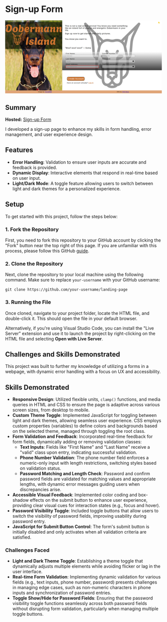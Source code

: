 # Sign-up Form

![Sign-up Form Screenshot](./demo.png)

## Summary

**Hosted:** [Sign-up Form](https://blurryq.github.io/sign-up-form/)

I developed a sign-up page to enhance my skills in form handling, error management, and user experience design.

## Features

- **Error Handling**: Validation to ensure user inputs are accurate and feedback is provided.
- **Dynamic Display**: Interactive elements that respond in real-time based on user input.
- **Light/Dark Mode**: A toggle feature allowing users to switch between light and dark themes for a personalized experience.

## Setup

To get started with this project, follow the steps below:

### 1. Fork the Repository

First, you need to fork this repository to your GitHub account by clicking the "Fork" button near the top right of this page. If you are unfamiliar with this process, please follow this GitHub [guide](https://docs.github.com/en/pull-requests/collaborating-with-pull-requests/working-with-forks/fork-a-repo).

### 2. Clone the Repository

Next, clone the repository to your local machine using the following command. Make sure to replace `your-username` with your GitHub username:

```
git clone https://github.com/your-username/landing-page
```

### 3. Running the File

Once cloned, navigate to your project folder, locate the HTML file, and double-click it. This should open the file in your default browser.

Alternatively, if you're using Visual Studio Code, you can install the "Live Server" extension and use it to launch the project by right-clicking on the HTML file and selecting **Open with Live Server**.

## Challenges and Skills Demonstrated

This project was built to further my knowledge of utilizing a forms in a webpage, with dynamic error handling with a focus on UX and accessibility.

## Skills Demonstrated

- **Responsive Design**: Utilized flexible units, `clamp()` functions, and media queries in HTML and CSS to ensure the page is adaptive across various screen sizes, from desktop to mobile.
- **Custom Theme Toggle**: Implemented JavaScript for toggling between light and dark themes, allowing seamless user experience. CSS employs custom properties (variables) to define colors and backgrounds based on the selected theme, managed through toggling the root class.
- **Form Validation and Feedback**: Incorporated real-time feedback for form fields, dynamically adding or removing validation classes:
  - **Text Inputs**: Fields like "First Name" and "Last Name" receive a "valid" class upon entry, indicating successful validation.
  - **Phone Number Validation**: The phone number field enforces a numeric-only input with length restrictions, switching styles based on validation status.
  - **Password Matching and Length Check**: Password and confirm password fields are validated for matching values and appropriate lengths, with dynamic error messages guiding users when discrepancies arise.
- **Accessible Visual Feedback**: Implemented color coding and box-shadow effects on the submit button to enhance user experience, providing clear visual cues for interaction states (e.g., focus and hover).
- **Password Visibility Toggle**: Included toggle buttons that allow users to switch the visibility of password fields, improving usability during password entry.
- **JavaScript for Submit Button Control**: The form's submit button is initially disabled and only activates when all validation criteria are satisfied.

### Challenges Faced

- **Light and Dark Theme Toggle**: Establishing a theme toggle that dynamically adjusts multiple elements while avoiding flicker or lag in the user interface.
- **Real-time Form Validation**: Implementing dynamic validation for various fields (e.g., text inputs, phone number, password) presents challenges in managing edge cases, such as non-numeric characters in phone inputs and synchronization of password entries.
- **Toggle Show/Hide for Password Fields**: Ensuring that the password visibility toggle functions seamlessly across both password fields without disrupting form validation, particularly when managing multiple toggle buttons.